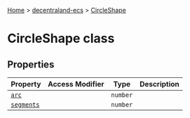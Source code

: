 [Home](./index) &gt; [decentraland-ecs](./decentraland-ecs.md) &gt; [CircleShape](./decentraland-ecs.circleshape.md)

# CircleShape class

## Properties

|  Property | Access Modifier | Type | Description |
|  --- | --- | --- | --- |
|  [`arc`](./decentraland-ecs.circleshape.arc.md) |  | `number` |  |
|  [`segments`](./decentraland-ecs.circleshape.segments.md) |  | `number` |  |

